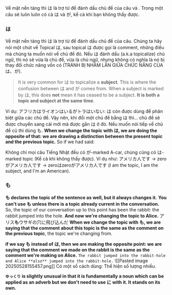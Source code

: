 Về mặt nền tảng thì は là trợ từ để đánh dấu chủ đề của câu và . Trong một câu sẽ luôn luôn có cả は và が, kể cả khi bạn không thấy được.
### は
Về mặt nền tảng thì は là trợ từ để đánh dấu chủ đề của câu. Chúng ta hãy nói một chút về Topical は, sau topical は được gọi là comment, những điều mà chúng ta muốn nói về chủ đề đó. Nếu は đánh dấu (a.k.a topicalize) chủ ngữ, thì nó sẽ vừa là chủ đề, vừa là chủ ngữ, nhưng không có nghĩa là nó bị thay đổi chức năng vốn có (TRÁNH BỊ NHẦM LẪN GIỮA CHỨC NĂNG CỦA は、が).

> It is very common for は to topicalize a **subject**. This is where the confusion between は and が comes from. When a subject is marked by は, this does **not** mean it has ceased to be a subject. **It is both a topic and subject at the same time**.

Ví dụ: アフリカはライオンはいるがトラはいない: は còn được dùng để phân biệt giữa các chủ đề. Vậy nên, khi đổi một chủ đề bằng は thì... chủ đề sẽ được chuyển sang cái mới mà được gắn は ở đó. Nếu muốn nói tiếp về chủ đề cũ thì dùng も. **When we change the topic with は, we are doing the opposite of that: we are drawing a distinction between the present topic and the previous topic.** So if we had said:

Không chỉ mọi câu Tiếng Nhật đều có が-marked A-car, chúng cũng có は-marked topic (Kể cả khi không thấy được). Ví dụ như: アメリカ人です -> zeroがアメリカ人です -> zeroはzeroがアメリカ人です (I am the topic, I am the subject, and I'm an American).
### も
**も declares the topic of the sentence as well, but it always changes it.** **You can't use も unless there is a topic already current in the conversation.** So, the topic of our conversation up to this point has been the rabbit: the rabbit jumped into the hole. **And now we're changing the topic to Alice.**
アリス**も**ウサギの穴に飛び込んだ
**When we change the topic with も, we are saying that the comment about this topic is the same as the comment on the previous topic**, the topic we're changing from. 

**if we say も instead of は, then we are making the opposite point: we are saying that the comment we made on the rabbit is the same as the comment we're making on Alice.**
`The rabbit jumped into the rabbit-hole and Alice **also** jumped into the rabbit-hole.`
![[Pasted image 20250528155457.png]]
Có một số cách dùng: Thể hiện số lượng nhiều.

**`ゆっくり` is slightly unusual in that it is fundamentally a noun which can be applied as an adverb but we don't need to use に with it. It stands on its own.**